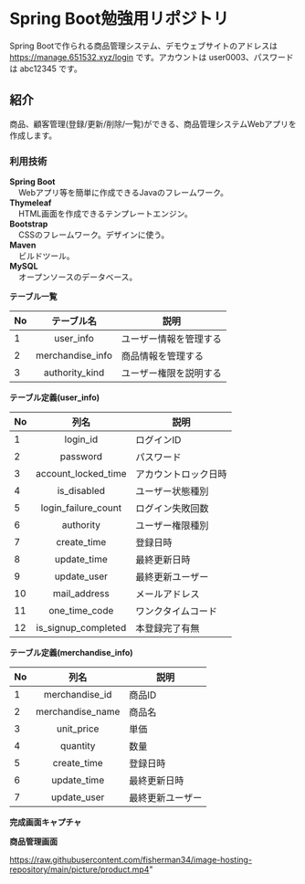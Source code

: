 # Spring Boot勉強用リポジトリ
Spring Bootで作られる商品管理システム、デモウェブサイトのアドレスは<a href="https://manage.651532.xyz/login"> https://manage.651532.xyz/login </a> です。アカウントは user0003、パスワードは abc12345 です。

## 紹介
商品、顧客管理(登録/更新/削除/一覧)ができる、商品管理システムWebアプリを作成します。

### 利用技術
**Spring Boot**  
&nbsp;&nbsp;&nbsp;&nbsp;Webアプリ等を簡単に作成できるJavaのフレームワーク。  
**Thymeleaf**  
&nbsp;&nbsp;&nbsp;&nbsp;HTML画面を作成できるテンプレートエンジン。  
**Bootstrap**  
&nbsp;&nbsp;&nbsp;&nbsp;CSSのフレームワーク。デザインに使う。  
**Maven**  
&nbsp;&nbsp;&nbsp;&nbsp;ビルドツール。  
**MySQL**  
&nbsp;&nbsp;&nbsp;&nbsp;オープンソースのデータベース。

**テーブル一覧**  

| No |        テーブル名        | 説明         | 
|----|:-------------------:|------------|
| 1  |      user_info      | ユーザー情報を管理する|
| 2  |  merchandise_info   | 商品情報を管理する  |
| 3  |   authority_kind    | ユーザー権限を説明する|

**テーブル定義(user_info)**  

| No |         列名          | 説明         | 
|----|:-------------------:|------------|
| 1  |      login_id       | ログインID     |
| 2  |      password       | パスワード      |
| 3  | account_locked_time | アカウントロック日時 |
| 4  |     is_disabled     | ユーザー状態種別   |
| 5  | login_failure_count | ログイン失敗回数   |
| 6  |      authority      | ユーザー権限種別   |
| 7  |     create_time     | 登録日時       |
| 8  |     update_time     | 最終更新日時     |
| 9  |     update_user     | 最終更新ユーザー   |
| 10 |    mail_address     | メールアドレス    |
| 11 |    one_time_code    | ワンクタイムコード  |
| 12 | is_signup_completed | 本登録完了有無    |

**テーブル定義(merchandise_info)**

| No |         列名         | 説明       | 
|----|:------------------:|----------|
| 1  |   merchandise_id   | 商品ID     |
| 2  |  merchandise_name  | 商品名      |
| 3  |     unit_price     | 単価       |
| 4  |      quantity      | 数量       |
| 5  |    create_time     | 登録日時 |
| 6  |    update_time     | 最終更新日時 |
| 7  |    update_user     | 最終更新ユーザー     |

**完成画面キャプチャ**

**商品管理画面**

https://raw.githubusercontent.com/fisherman34/image-hosting-repository/main/picture/product.mp4"
